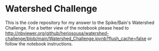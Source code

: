 # Watershed Challenge

This is the code repository for my answer to the Spike/Bain's Watershed Challenge. For a better view of the notebook please head to http://nbviewer.org/github/heriosousa/watershed-challenge/blob/main/Watershed_Challenge.ipynb?flush_cache=false or follow the notebook instructions.
